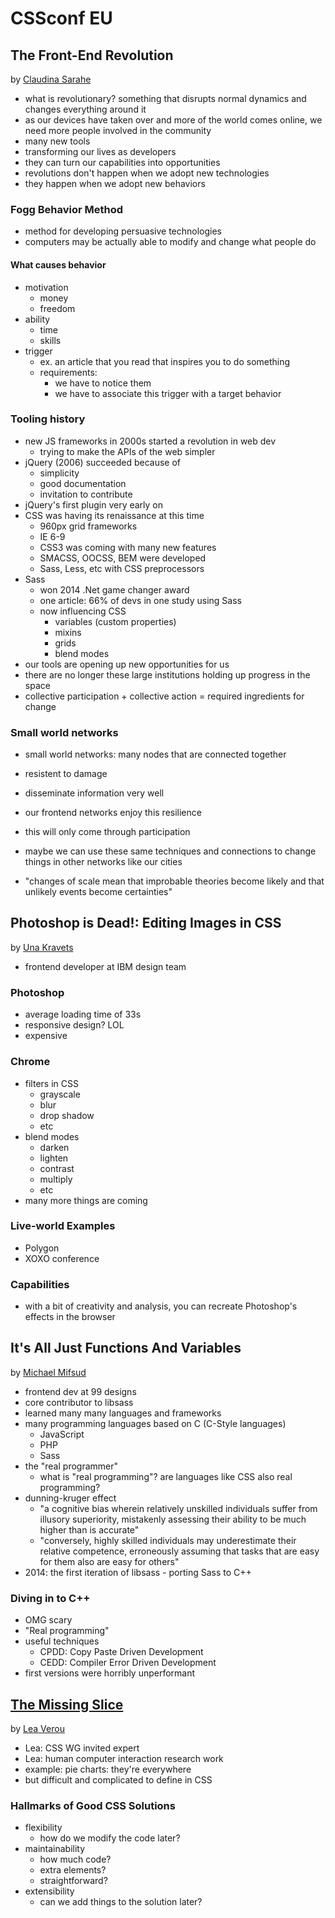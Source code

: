 # CSSconf EU

## The Front-End Revolution

by [Claudina Sarahe](https://twitter.com/itsmisscs)

- what is revolutionary? something that disrupts normal dynamics and changes everything around it
- as our devices have taken over and more of the world comes online, we need more people involved in the community
- many new tools
- transforming our lives as developers
- they can turn our capabilities into opportunities
- revolutions don't happen when we adopt new technologies
- they happen when we adopt new behaviors

### Fogg Behavior Method

- method for developing persuasive technologies
- computers may be actually able to modify and change what people do

#### What causes behavior

- motivation
  - money
  - freedom
- ability
  - time
  - skills
- trigger
  - ex. an article that you read that inspires you to do something
  - requirements:
    - we have to notice them
    - we have to associate this trigger with a target behavior

### Tooling history

- new JS frameworks in 2000s started a revolution in web dev
  - trying to make the APIs of the web simpler
- jQuery (2006) succeeded because of
  - simplicity
  - good documentation
  - invitation to contribute
- jQuery's first plugin very early on
- CSS was having its renaissance at this time
  - 960px grid frameworks
  - IE 6-9
  - CSS3 was coming with many new features
  - SMACSS, OOCSS, BEM were developed
  - Sass, Less, etc with CSS preprocessors
- Sass
  - won 2014 .Net game changer award
  - one article: 66% of devs in one study using Sass
  - now influencing CSS
    - variables (custom properties)
    - mixins
    - grids
    - blend modes
- our tools are opening up new opportunities for us
- there are no longer these large institutions holding up progress in the space
- collective participation + collective action = required ingredients for change

### Small world networks

- small world networks: many nodes that are connected together
- resistent to damage
- disseminate information very well
- our frontend networks enjoy this resilience
- this will only come through participation
- maybe we can use these same techniques and connections to change things in other networks like our cities

- "changes of scale mean that improbable theories become likely and that unlikely events become certainties"

## Photoshop is Dead!: Editing Images in CSS

by [Una Kravets](https://twitter.com/una)

- frontend developer at IBM design team

### Photoshop

- average loading time of 33s
- responsive design? LOL
- expensive

### Chrome

- filters in CSS
  - grayscale
  - blur
  - drop shadow
  - etc
- blend modes
  - darken
  - lighten
  - contrast
  - multiply
  - etc
- many more things are coming

### Live-world Examples

- Polygon
- XOXO conference

### Capabilities

- with a bit of creativity and analysis, you can recreate Photoshop's effects in the browser

## It's All Just Functions And Variables

by [Michael Mifsud](https://twitter.com/xzyfer)

- frontend dev at 99 designs
- core contributor to libsass
- learned many many languages and frameworks
- many programming languages based on C (C-Style languages)
  - JavaScript
  - PHP
  - Sass
- the "real programmer"
  - what is "real programming"? are languages like CSS also real programming?
- dunning-kruger effect
  - "a cognitive bias wherein relatively unskilled individuals suffer from illusory superiority, mistakenly assessing their ability to be much higher than is accurate"
  - "conversely, highly skilled individuals may underestimate their relative competence, erroneously assuming that tasks that are easy for them also are easy for others"
- 2014: the first iteration of libsass - porting Sass to C++

### Diving in to C++

- OMG scary
- "Real programming"
- useful techniques
  - CPDD: Copy Paste Driven Development
  - CEDD: Compiler Error Driven Development
- first versions were horribly unperformant

## [The Missing Slice](http://leaverou.github.io/missing-slice)

by [Lea Verou](https://twitter.com/leaverou)

- Lea: CSS WG invited expert
- Lea: human computer interaction research work
- example: pie charts: they're everywhere
- but difficult and complicated to define in CSS

### Hallmarks of Good CSS Solutions

- flexibility
  - how do we modify the code later?
- maintainability
  - how much code?
  - extra elements?
  - straightforward?
- extensibility
  - can we add things to the solution later?

